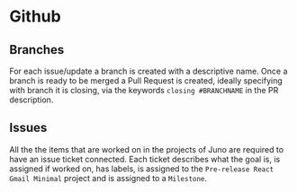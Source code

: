 # Github

## Branches
For each issue/update a branch is created with a descriptive name.
Once a branch is ready to be merged a Pull Request is created, ideally specifying with branch it is closing, via the keywords `closing #BRANCHNAME` in the PR description.

## Issues
All the the items that are worked on in the projects of Juno are required to have an issue ticket connected.
Each ticket describes what the goal is, is assigned if worked on, has labels, is assigned to the `Pre-release React Gmail Minimal` project and is assigned to a `Milestone`.

